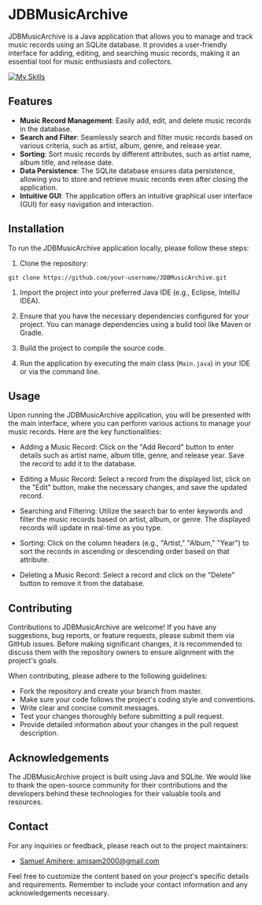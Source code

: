 # JDBMusicArchive

JDBMusicArchive is a Java application that allows you to manage and track music records using an SQLite database. It provides a user-friendly interface for adding, editing, and searching music records, making it an essential tool for music enthusiasts and collectors.

[![My Skills](https://skillicons.dev/icons?i=java,sqlite,figma&theme=light)](https://skillicons.dev)

## Features

- **Music Record Management**: Easily add, edit, and delete music records in the database.
- **Search and Filter**: Seamlessly search and filter music records based on various criteria, such as artist, album, genre, and release year.
- **Sorting**: Sort music records by different attributes, such as artist name, album title, and release date.
- **Data Persistence**: The SQLite database ensures data persistence, allowing you to store and retrieve music records even after closing the application.
- **Intuitive GUI**: The application offers an intuitive graphical user interface (GUI) for easy navigation and interaction.

## Installation

To run the JDBMusicArchive application locally, please follow these steps:

1. Clone the repository:

```shell
git clone https://github.com/your-username/JDBMusicArchive.git
```
1.    Import the project into your preferred Java IDE (e.g., Eclipse, IntelliJ IDEA).

2.    Ensure that you have the necessary dependencies configured for your project. You can manage dependencies using a build tool like Maven or Gradle.

3.    Build the project to compile the source code.

4.    Run the application by executing the main class (`Main.java`) in your IDE or via the command line.

## Usage

Upon running the JDBMusicArchive application, you will be presented with the main interface, where you can perform various actions to manage your music records. Here are the key functionalities:

- Adding a Music Record: Click on the "Add Record" button to enter details such as artist name, album title, genre, and release year. Save the record to add it to the database.

- Editing a Music Record: Select a record from the displayed list, click on the "Edit" button, make the necessary changes, and save the updated record.

- Searching and Filtering: Utilize the search bar to enter keywords and filter the music records based on artist, album, or genre. The displayed records will update in real-time as you type.

- Sorting: Click on the column headers (e.g., "Artist," "Album," "Year") to sort the records in ascending or descending order based on that attribute.

- Deleting a Music Record: Select a record and click on the "Delete" button to remove it from the database.

## Contributing

Contributions to JDBMusicArchive are welcome! If you have any suggestions, bug reports, or feature requests, please submit them via GitHub issues. Before making significant changes, it is recommended to discuss them with the repository owners to ensure alignment with the project's goals.

When contributing, please adhere to the following guidelines:

- Fork the repository and create your branch from master.
- Make sure your code follows the project's coding style and conventions.
- Write clear and concise commit messages.
- Test your changes thoroughly before submitting a pull request.
- Provide detailed information about your changes in the pull request description.

## Acknowledgements

The JDBMusicArchive project is built using Java and SQLite. We would like to thank the open-source community for their contributions and the developers behind these technologies for their valuable tools and resources.

## Contact

For any inquiries or feedback, please reach out to the project maintainers:

- [Samuel Amihere: amisam2000@gmail.com](https://github.com/SamuelAmihere)


Feel free to customize the content based on your project's specific details and requirements. Remember to include your contact information and any acknowledgements necessary.
